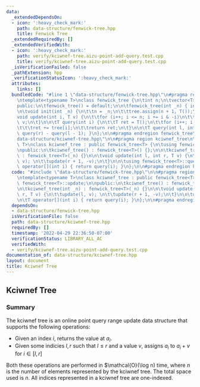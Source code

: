 ```yaml
---
data:
  _extendedDependsOn:
  - icon: ':heavy_check_mark:'
    path: data-structure/fenwick-tree.hpp
    title: Fenwick Tree
  _extendedRequiredBy: []
  _extendedVerifiedWith:
  - icon: ':heavy_check_mark:'
    path: verify/kciwnef-tree.aizu-point-add-query.test.cpp
    title: verify/kciwnef-tree.aizu-point-add-query.test.cpp
  _isVerificationFailed: false
  _pathExtension: hpp
  _verificationStatusIcon: ':heavy_check_mark:'
  attributes:
    links: []
  bundledCode: "#line 1 \"data-structure/fenwick-tree.hpp\"\n#pragma region fenwick_tree\n\
    \ntemplate<typename T>\nclass fenwick_tree {\n\tint n;\n\tvector<T> tree;\n\n\
    public:\n\tfenwick_tree() = default;\n\n\tfenwick_tree(int _n) { init(_n); }\n\
    \n\tvoid init(int _n) {\n\t\tn = _n;\n\t\ttree.assign(n + 1, T());\n\t}\n\n\t\
    void update(int i, T v) {\n\t\tfor (i++; i <= n; i += i & -i)\n\t\t\ttree[i] +=\
    \ v;\n\t}\n\n\tT query(int i) {\n\t\tT ret = T();\n\t\tfor (i++; i; i -= i & -i)\n\
    \t\t\tret += tree[i];\n\t\treturn ret;\n\t}\n\n\tT query(int l, int r) { return\
    \ query(r) - query(l - 1); }\n};\n\n#pragma endregion fenwick_tree\n#line 2 \"\
    data-structure/kciwnef-tree.hpp\"\n\n#pragma region kciwnef_tree\n\ntemplate<typename\
    \ T>\nclass kciwnef_tree : public fenwick_tree<T> {\n\tusing fenwick_tree<T>::update;\n\
    \npublic:\n\tkciwnef_tree() : fenwick_tree<T>() {};\n\n\tkciwnef_tree(int _n)\
    \ : fenwick_tree<T>(_n) {}\n\n\tvoid update(int l, int r, T v) {\n\t\tupdate(l,\
    \ v); \n\t\tupdate(r + 1, -v);\n\t}\n\n\tusing fenwick_tree<T>::query;\n\n\tT\
    \ operator[](int i) { return query(i); }\n};\n\n#pragma endregion kciwnef_tree\n"
  code: "#include \"data-structure/fenwick-tree.hpp\"\n\n#pragma region kciwnef_tree\n\
    \ntemplate<typename T>\nclass kciwnef_tree : public fenwick_tree<T> {\n\tusing\
    \ fenwick_tree<T>::update;\n\npublic:\n\tkciwnef_tree() : fenwick_tree<T>() {};\n\
    \n\tkciwnef_tree(int _n) : fenwick_tree<T>(_n) {}\n\n\tvoid update(int l, int\
    \ r, T v) {\n\t\tupdate(l, v); \n\t\tupdate(r + 1, -v);\n\t}\n\n\tusing fenwick_tree<T>::query;\n\
    \n\tT operator[](int i) { return query(i); }\n};\n\n#pragma endregion kciwnef_tree"
  dependsOn:
  - data-structure/fenwick-tree.hpp
  isVerificationFile: false
  path: data-structure/kciwnef-tree.hpp
  requiredBy: []
  timestamp: '2022-04-29 22:36:50-07:00'
  verificationStatus: LIBRARY_ALL_AC
  verifiedWith:
  - verify/kciwnef-tree.aizu-point-add-query.test.cpp
documentation_of: data-structure/kciwnef-tree.hpp
layout: document
title: Kciwnef Tree
---
```


## Kciwnef Tree

### Summary
The kciwnef tree is an online point query range update data structure that supports the following operations:
- Given an index $i$, returns the value at $a_i$.
- Given some indicies $l, r$ such that $l \leq r$ and a value $v$, assigns $a_i$ to $a_i + v$ for $i \in [l, r]$

Both these operations are performed in $\mathcal{O}(\log n) time, where $n$ is the number of elements represented by the kciwnef tree. The total space used is $n$. All indices represented in a kciwnef tree are one-indexed.